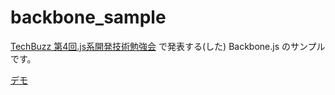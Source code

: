 backbone_sample
===============

[TechBuzz 第4回.js系開発技術勉強会](http://atnd.org/events/36234) で発表する(した) Backbone.js のサンプルです。

[デモ](http://apps.alpacat.com/backbone_sample/)
